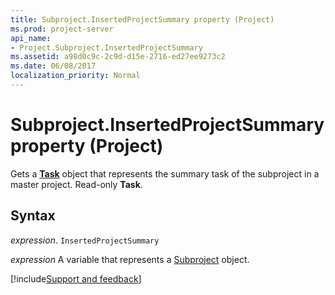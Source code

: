 ```yaml
---
title: Subproject.InsertedProjectSummary property (Project)
ms.prod: project-server
api_name:
- Project.Subproject.InsertedProjectSummary
ms.assetid: a98d0c9c-2c9d-d15e-2716-ed27ee9273c2
ms.date: 06/08/2017
localization_priority: Normal
---
```



# Subproject.InsertedProjectSummary property (Project)

Gets a  **[Task](Project.Task.md)** object that represents the summary task of the subproject in a master project. Read-only **Task**.


## Syntax

_expression_. `InsertedProjectSummary`

_expression_ A variable that represents a [Subproject](./Project.Subproject.md) object.

[!include[Support and feedback](~/includes/feedback-boilerplate.md)]
